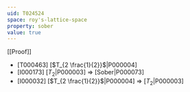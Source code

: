 ```yaml
---
uid: T024524
space: roy's-lattice-space
property: sober
value: true
---
```

[[Proof]]

* [T000463] [$T_{2 \frac{1}{2}}$|P000004]
* [I000173] [$T_2$|P000003] => [Sober|P000073]
* [I000032] [$T_{2 \frac{1}{2}}$|P000004] => [$T_2$|P000003]

